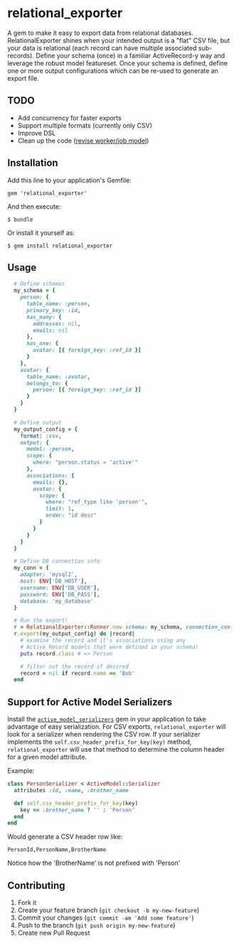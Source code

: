 # relational_exporter

A gem to make it easy to export data from relational databases. RelationalExporter shines when your intended output is a "flat" CSV file, but your data is relational (each record can have multiple associated sub-records). Define your schema (once) in a familiar ActiveRecord-y way and leverage the robust model featureset. Once your schema is defined, define one or more output configurations which can be re-used to generate an export file.

## TODO

* Add concurrency for faster exports
* Support multiple formats (currently only CSV)
* Improve DSL
* Clean up the code ([revise worker/job model](https://gist.github.com/schmurfy/3758436))

## Installation

Add this line to your application's Gemfile:

    gem 'relational_exporter'

And then execute:

    $ bundle

Or install it yourself as:

    $ gem install relational_exporter

## Usage

```ruby
  # Define schemas
  my_schema = {
  	person: {
  	  table_name: :person,
  	  primary_key: :id,
  	  has_many: {
  	    addresses: nil,
  	    emails: nil
  	  },
  	  has_one: {
  	    avatar: [{ foreign_key: :ref_id }]
  	  }
  	},
  	avatar: {
  	  table_name: :avatar,
  	  belongs_to: {
  	    person: [{ foreign_key: :ref_id }]
  	  }
  	}
  }

  # Define output
  my_output_config = {
    format: :csv,
    output: {
      model: :person,
      scope: {
        where: "person.status = 'active'"
      },
      associations: {
        emails: {},
        avatar: {
          scope: {
            where: "ref_type like 'person'",
            limit: 1,
            order: "id desc"
          }
        }
      }
    }
  }

  # Define DB connection info
  my_conn = {
  	adapter: 'mysql2',
  	host: ENV['DB_HOST'],
  	username: ENV['DB_USER'],
  	password: ENV['DB_PASS'],
  	database: 'my_database'
  }

  # Run the export!
  r = RelationalExporter::Runner.new schema: my_schema, connection_config: my_conn, logger: Logger.new(STDERR)
  r.export(my_output_config) do |record|
    # examine the record and it's associations using any
    # Active Record models that were defined in your schema!
    puts record.class # => Person

    # filter out the record if desired
    record = nil if record.name == 'Bob'
  end
```

## Support for Active Model Serializers

Install the [`active_model_serializers`](https://github.com/rails-api/active_model_serializers) gem in your application to take advantage of easy serialization. For CSV exports, `relational_exporter` will look for a serializer when rendering the CSV row. If your serializer implements the `self.csv_header_prefix_for_key(key)` method, `relational_exporter` will use that method to determine the column header for a given model attribute.

Example:

```ruby
class PersonSerializer < ActiveModel::Serializer
  attributes :id, :name, :brother_name

  def self.csv_header_prefix_for_key(key)
    key == :brother_name ? '' : 'Person'
  end
end
```

Would generate a CSV header row like:

```
PersonId,PersonName,BrotherName
```

Notice how the 'BrotherName' is not prefixed with 'Person'

## Contributing

1. Fork it
2. Create your feature branch (`git checkout -b my-new-feature`)
3. Commit your changes (`git commit -am 'Add some feature'`)
4. Push to the branch (`git push origin my-new-feature`)
5. Create new Pull Request
